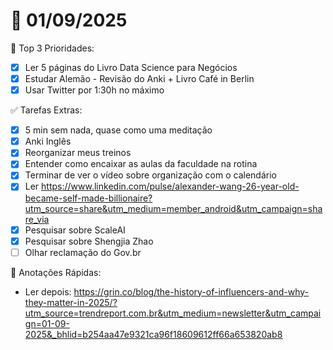 # 📅 01/09/2025

🌟 Top 3 Prioridades:
- [x] Ler 5 páginas do Livro Data Science para Negócios
- [x] Estudar Alemão - Revisão do Anki + Livro Café in Berlin
- [x] Usar Twitter por 1:30h no máximo

✅ Tarefas Extras:
- [x] 5 min sem nada, quase como uma meditação
- [x] Anki Inglês
- [x] Reorganizar meus treinos
- [x] Entender como encaixar as aulas da faculdade na rotina
- [x] Terminar de ver o vídeo sobre organização com o calendário
- [x] Ler https://www.linkedin.com/pulse/alexander-wang-26-year-old-became-self-made-billionaire?utm_source=share&utm_medium=member_android&utm_campaign=share_via
- [x] Pesquisar sobre ScaleAI
- [x] Pesquisar sobre Shengjia Zhao
- [ ] Olhar reclamação do Gov.br

📖 Anotações Rápidas:
- Ler depois: https://grin.co/blog/the-history-of-influencers-and-why-they-matter-in-2025/?utm_source=trendreport.com.br&utm_medium=newsletter&utm_campaign=01-09-2025&_bhlid=b254aa47e9321ca96f18609612ff66a653820ab8